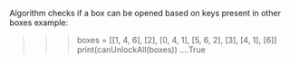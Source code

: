 Algorithm checks if a box can be opened based on keys present in other boxes 
example:
>>> boxes = [[1, 4, 6], [2], [0, 4, 1], [5, 6, 2], [3], [4, 1], [6]]
>>> print(canUnlockAll(boxes))
....True

